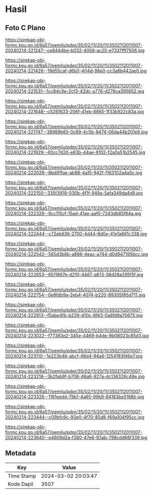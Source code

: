 # Hasil

## Foto C Plano

https://sirekap-obj-formc.kpu.go.id/6a57/pemilu/pdpr/35/02/11/20/11/3502112011007-20240214-221247--ce8444be-b032-4008-ac25-e7337fff7506.jpg

https://sirekap-obj-formc.kpu.go.id/6a57/pemilu/pdpr/35/02/11/20/11/3502112011007-20240214-221426--19d55caf-d6b0-404d-98e0-cc3a6b442ae0.jpg

https://sirekap-obj-formc.kpu.go.id/6a57/pemilu/pdpr/35/02/11/20/11/3502112011007-20240214-221531--1cc84c9e-2cf3-42dc-a776-d276ca395652.jpg

https://sirekap-obj-formc.kpu.go.id/6a57/pemilu/pdpr/35/02/11/20/11/3502112011007-20240214-221648--c5281633-206f-41eb-8865-1f33b922c83a.jpg

https://sirekap-obj-formc.kpu.go.id/6a57/pemilu/pdpr/35/02/11/20/11/3502112011007-20240214-221747--38989b65-0c69-4c5b-8474-06da44b201e9.jpg

https://sirekap-obj-formc.kpu.go.id/6a57/pemilu/pdpr/35/02/11/20/11/3502112011007-20240214-221929--40cc7d20-e83b-44ae-9102-f2a0a51b2545.jpg

https://sirekap-obj-formc.kpu.go.id/6a57/pemilu/pdpr/35/02/11/20/11/3502112011007-20240214-222029--8bd91fae-ab88-4a15-942f-f163102a4a0c.jpg

https://sirekap-obj-formc.kpu.go.id/6a57/pemilu/pdpr/35/02/11/20/11/3502112011007-20240214-222150--335f3918-030b-4f1f-949a-5afa349da4d9.jpg

https://sirekap-obj-formc.kpu.go.id/6a57/pemilu/pdpr/35/02/11/20/11/3502112011007-20240214-222329--9cc115cf-15ad-41ae-aaf0-7243db85f64a.jpg

https://sirekap-obj-formc.kpu.go.id/6a57/pemilu/pdpr/35/02/11/20/11/3502112011007-20240214-222444--c72eb636-2700-4d44-8d0e-41e1a661c338.jpg

https://sirekap-obj-formc.kpu.go.id/6a57/pemilu/pdpr/35/02/11/20/11/3502112011007-20240214-222542--565d3b8b-a886-4eac-a744-d0d947195bcc.jpg

https://sirekap-obj-formc.kpu.go.id/6a57/pemilu/pdpr/35/02/11/20/11/3502112011007-20240214-222653--6511867e-d210-4467-a613-38d28a295f5f.jpg

https://sirekap-obj-formc.kpu.go.id/6a57/pemilu/pdpr/35/02/11/20/11/3502112011007-20240214-222754--0e8fdb9a-2eb4-4074-b220-89305f85d711.jpg

https://sirekap-obj-formc.kpu.go.id/6a57/pemilu/pdpr/35/02/11/20/11/3502112011007-20240214-222913--f5abe4fb-b239-410c-8f43-0a8fd9a70675.jpg

https://sirekap-obj-formc.kpu.go.id/6a57/pemilu/pdpr/35/02/11/20/11/3502112011007-20240214-223022--f77383e2-345e-4469-b4de-9b08023c85d3.jpg

https://sirekap-obj-formc.kpu.go.id/6a57/pemilu/pdpr/35/02/11/20/11/3502112011007-20240214-223110--1e223b46-abcf-46d4-94a6-1254193f46e7.jpg

https://sirekap-obj-formc.kpu.go.id/6a57/pemilu/pdpr/35/02/11/20/11/3502112011007-20240214-223218--3b2fab9f-b706-46a6-827a-dc136326c48e.jpg

https://sirekap-obj-formc.kpu.go.id/6a57/pemilu/pdpr/35/02/11/20/11/3502112011007-20240214-223326--1161eedd-79b1-4a65-99b9-84183be5168b.jpg

https://sirekap-obj-formc.kpu.go.id/6a57/pemilu/pdpr/35/02/11/20/11/3502112011007-20240214-223444--c09bfc6c-93e0-4f70-85d8-f69a104f95cc.jpg

https://sirekap-obj-formc.kpu.go.id/6a57/pemilu/pdpr/35/02/11/20/11/3502112011007-20240214-223640--e4608d2a-f380-47e6-93ab-798cdd68f339.jpg


## Metadata

| Key        | Value               |
| ---------- | ------------------- |
| Time Stamp | 2024-03-02 20:03:47 |
| Kode Dapil | 3507                |



